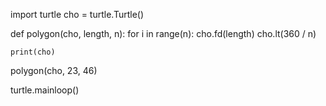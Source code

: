 import turtle
cho = turtle.Turtle()

def polygon(cho, length, n):
    for i in range(n):
        cho.fd(length)
        cho.lt(360 / n)

    print(cho)

polygon(cho, 23, 46)

turtle.mainloop()

